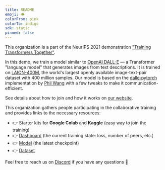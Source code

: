 ```yaml
---
title: README
emoji: 👁
colorFrom: pink
colorTo: indigo
sdk: static
pinned: false
---
```


<p class="lg:col-span-3">
  This organization is a part of the NeurIPS 2021 demonstration <a href="https://training-transformers-together.github.io/">"Training Transformers Together"</a>.
</p>
<p class="lg:col-span-3">
  In this demo, we train a model similar to <a target="_blank" href="https://openai.com/blog/dall-e/">OpenAI DALL-E</a> —
  a Transformer "language model" that generates images from text descriptions.
  It is trained on <a target="_blank" href="https://laion.ai/laion-400-open-dataset/">LAION-400M</a>,
  the world's largest openly available image-text-pair dataset with 400 million samples. Our model is based on
  the <a target="_blank" href="https://github.com/lucidrains/DALLE-pytorch">dalle‑pytorch</a> implementation
  by <a target="_blank" href="https://github.com/lucidrains">Phil Wang</a> with a few tweaks to make it communication-efficient.
</p>
<p class="lg:col-span-3">
  See details about how to join and how it works on <a target="_blank" href="https://training-transformers-together.github.io/">our website</a>.
</p>
<p class="lg:col-span-3">
  This organization gathers people participating in the collaborative training and provides links to the necessary resources:
</p>
<ul class="lg:col-span-3">
  <li>👉 Starter kits for <b>Google Colab</b> and <b>Kaggle</b> (easy way to join the training)</li>
  <li>👉 <a target="_blank" href="https://huggingface.co/spaces/training-transformers-together/Dashboard">Dashboard</a> (the current training state: loss, number of peers, etc.)</li>
  <li>👉 <a target="_blank" href="https://huggingface.co/training-transformers-together/dalle-demo">Model</a> (the latest checkpoint)</li>
  <li>👉 <a target="_blank" href="https://huggingface.co/datasets/laion/laion_100m_vqgan_f8">Dataset</a></li>
</ul>
<p class="lg:col-span-3">
  Feel free to reach us on <a target="_blank" href="https://discord.gg/uGugx9zYvN">Discord</a> if you have any questions 🙂
</p>
